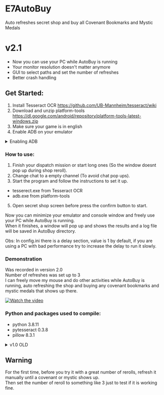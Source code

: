 # E7AutoBuy

Auto refreshes secret shop and buy all Covenant Bookmarks and Mystic Medals  
  
# v2.1
- Now you can use your PC while AutoBuy is running  
- Your monitor resolution doesn't matter anymore  
- GUI to select paths and set the number of refreshes  
- Better crash handling
  
## Get Started:  
1. Install Tesseract OCR https://github.com/UB-Mannheim/tesseract/wiki  
2. Download and unzip platform-tools https://dl.google.com/android/repository/platform-tools-latest-windows.zip  
3. Make sure your game is in english  
4. Enable ADB on your emulator  
<details><summary>Enabling ADB</summary>  
  
Ldplayer  
![adb](https://user-images.githubusercontent.com/54269537/132781083-e40bd44b-e551-4b84-9da4-586aa519a937.png)  
  
BlueStacks  
![adbbs](https://user-images.githubusercontent.com/54269537/132966725-813692ca-37f9-4cd6-8db5-c72796607455.png)  
  
  
</details>  
  
   
 ### How to use:  
1. Finish your dispatch mission or start long ones (So the window doesnt pop up during shop reroll).  
2. Change chat to a empty channel (To avoid chat pop ups).    
3. Start the program and follow the instructions to set it up.  
- tesserect.exe from Tesseract OCR
- adb.exe from platform-tools
5. Open secret shop screen before press the confirm button to start.
  
Now you can minimize your emulator and console window and freely use your PC while AutoBuy is running.  
When it finishes, a window will pop up and shows the results and a log file will be saved in AutoBuy directory.  

Obs: In config.ini there is a delay section, value is 1 by default, if you are using a PC with bad performance try to increase the delay to run it slowly.   
  
  
### Demonstration  
  Was recorded in version 2.0  
  Number of refreshes was set up to 3  
  I can freely move my mouse and do other activities while AutoBuy is running, auto refreshing the shop and buying any covenant bookmarks and mystic medals that shows up there.  

[![Watch the video](https://user-images.githubusercontent.com/54269537/133536048-b6650982-13b9-409a-8596-89351f7692b8.jpg)](https://user-images.githubusercontent.com/54269537/133535713-08699993-010c-41dd-9c7f-d4d3e101a1a3.mp4)  
  
### Python and packages used to compile:  
- python 3.8.11  
- pytesseract 0.3.8  
- pillow 8.3.1  
  
  

<details><summary>v1.0 OLD</summary>  
  
## Get Started:  
1. Install Tesseract OCR https://github.com/UB-Mannheim/tesseract/wiki  
2. Open config.ini  
3. Make sure tesseractPath is the same you installed tesseract-ocr  
4. Make sure your game is in english  
  
### How to use:  
1. In config.ini set the number of refreshes you want AutoBuy to do, the number of skystones spent will be 3 times this value  
2. Delay = 1 is the default speed, if you are using a PC with bad performance try to increase the delay to run it slowly  
3. Use your emulator with maximized window (Like the images bellow) and it must be on your main monitor  
4. Finish your dispatch mission or start long ones. (So the window doesnt pop up during shop reroll)  
5. Change chat to a empty channel  
6. Start the program  
7. Open secret shop  
8. Confirm program window.  
  
Additional notes:  
It will only work if your screen resolution is in presets.ini, by default 1280x720, 1920x1080 and 2560x1080  
if you use any other resolution change to one of the three above or do your own configuration and write in the file.  
  
### Python and packages used to compile:  
- python 3.8.11  
- pytesseract 0.3.8  
- pillow 8.3.1  
- pyautogui 0.9.53  
  
 ### Setting Up your own resolution:  
 You can edit the presets.ini to add your own resolution, you just need to type for each variable the pixel's coordinates for you resolution.  
 Bellow are some images showing where you should be getting your cordinates from, for each variable.  
 
 Ps: cropubr in images were supose to be cropbr, but i'm too lazy to redo the screens.  
   
 <details><summary>Show Images</summary>  
  
Open up each image to see better the marked pixel  

![1](https://user-images.githubusercontent.com/54269537/131053834-5c2f2efb-09cc-44f0-8692-d1758e5252b7.png)  
  
![2](https://user-images.githubusercontent.com/54269537/131054917-0ba0246b-ad83-4f32-ad44-b41c0cd866a5.png)  
  
![3](https://user-images.githubusercontent.com/54269537/131054932-3c4f4c5e-1f61-4b22-80b9-d96fa14c02ad.png)  
   
![4](https://user-images.githubusercontent.com/54269537/131054955-8722a72b-cfa0-4246-92e9-0cc37cbd1db9.png)

</details>  
</details>  
  
## Warning  
For the first time, before you try it with a great number of rerolls, refresh it manually until a covenant or mystic shows up.  
Then set the number of reroll to something like 3 just to test if it is working fine.
